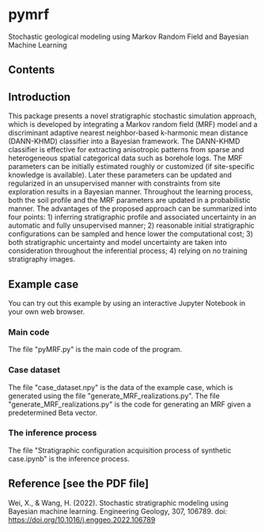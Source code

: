 # pymrf
Stochastic geological modeling using Markov Random Field and Bayesian Machine Learning
## Contents


## Introduction
This package presents a novel stratigraphic stochastic simulation approach, which is developed by integrating a Markov random field (MRF) model and a discriminant adaptive nearest neighbor-based k-harmonic mean distance (DANN-KHMD) classifier into a Bayesian framework. The DANN-KHMD classifier is effective for extracting anisotropic patterns from sparse and heterogeneous spatial categorical data such as borehole logs. The MRF parameters can be initially estimated roughly or customized (if site-specific knowledge is available). Later these parameters can be updated and regularized in an unsupervised manner with constraints from site exploration results in a Bayesian manner. Throughout the learning process, both the soil profile and the MRF parameters are updated in a probabilistic manner. The advantages of the proposed approach can be summarized into four points: 1) inferring stratigraphic profile and associated uncertainty in an automatic and fully unsupervised manner; 2) reasonable initial stratigraphic configurations can be sampled and hence lower the computational cost; 3) both stratigraphic uncertainty and model uncertainty are taken into consideration throughout the inferential process; 4) relying on no training stratigraphy images. 

## Example case
You can try out this example by using an interactive Jupyter Notebook in your own web browser.

### Main code
The file "pyMRF.py" is the main code of the program.

### Case dataset
The file "case_dataset.npy" is the data of the example case, which is generated using the file "generate_MRF_realizations.py". 
The file "generate_MRF_realizations.py" is the code for generating an MRF given a predetermined Beta vector.

### The inference process
The file "Stratigraphic configuration acquisition process of synthetic case.ipynb" is the inference process.

## Reference [see the PDF file]
Wei, X., & Wang, H. (2022). Stochastic stratigraphic modeling using Bayesian machine learning. Engineering Geology, 307, 106789. doi: https://doi.org/10.1016/j.enggeo.2022.106789
